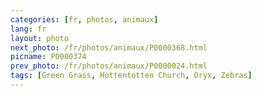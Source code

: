 ```yaml
---
categories: [fr, photos, animaux]
lang: fr
layout: photo
next_photo: /fr/photos/animaux/P0000368.html
picname: P0000374
prev_photo: /fr/photos/animaux/P0000024.html
tags: [Green Grass, Hottentotten Church, Oryx, Zebras]
---
```

